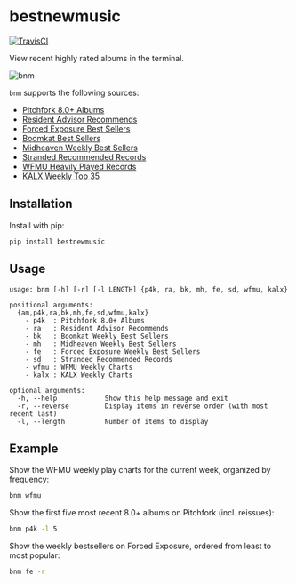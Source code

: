 # bestnewmusic
[![TravisCI](https://travis-ci.org/ddbourgin/bestnewmusic.svg)](https://travis-ci.org/ddbourgin/bestnewmusic)

View recent highly rated albums in the terminal. 

![bnm](images/bnm.gif "bnm p4k")

`bnm` supports the following sources:
- [Pitchfork 8.0+ Albums](https://pitchfork.com/best/high-scoring-albums/)
- [Resident Advisor Recommends](https://www.residentadvisor.net/reviews.aspx?format=recommend)
- [Forced Exposure Best Sellers](https://forcedexposure.com/Best/BestIndex.html)
- [Boomkat Best Sellers](https://boomkat.com/bestsellers)
- [Midheaven Weekly Best Sellers](https://www.midheaven.com/top-selling)
- [Stranded Recommended Records](https://www.strandedrecords.com/collections/recommended)
- [WFMU Heavily Played Records](http://www.wfmu.org/Playlists/Wfmu/#t)
- [KALX Weekly Top 35](https://www.kalx.berkeley.edu/charts/top-35)

## Installation
Install with pip:
```
pip install bestnewmusic
```

## Usage
```
usage: bnm [-h] [-r] [-l LENGTH] {p4k, ra, bk, mh, fe, sd, wfmu, kalx}

positional arguments:
  {am,p4k,ra,bk,mh,fe,sd,wfmu,kalx}
    - p4k  : Pitchfork 8.0+ Albums
    - ra   : Resident Advisor Recommends
    - bk   : Boomkat Weekly Best Sellers
    - mh   : Midheaven Weekly Best Sellers
    - fe   : Forced Exposure Weekly Best Sellers
    - sd   : Stranded Recommended Records
    - wfmu : WFMU Weekly Charts
    - kalx : KALX Weekly Charts

optional arguments:
  -h, --help            Show this help message and exit
  -r, --reverse         Display items in reverse order (with most recent last)
  -l, --length          Number of items to display
```

## Example
Show the WFMU weekly play charts for the current week, organized by frequency:
```bash
bnm wfmu
```
Show the first five most recent 8.0+ albums on Pitchfork (incl. reissues):
```bash
bnm p4k -l 5
```
Show the weekly bestsellers on Forced Exposure, ordered from least to most
popular:
```bash
bnm fe -r
```
